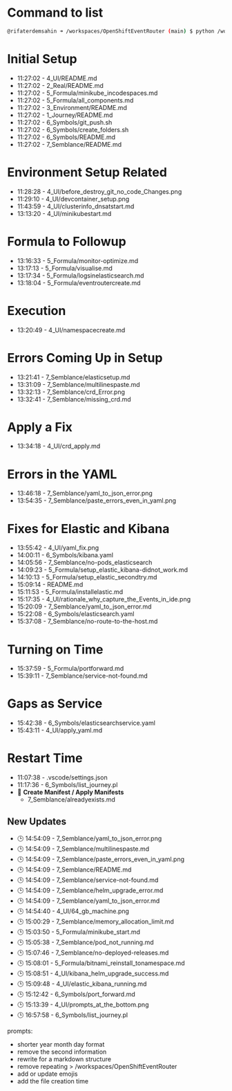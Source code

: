 # Command to list
```sh
@rifaterdemsahin ➜ /workspaces/OpenShiftEventRouter (main) $ python /workspaces/OpenShiftEventRouter/6_Symbols/list_journey.pl
```

# Initial Setup
- 11:27:02 - 4_UI/README.md
- 11:27:02 - 2_Real/README.md
- 11:27:02 - 5_Formula/minikube_incodespaces.md
- 11:27:02 - 5_Formula/all_components.md
- 11:27:02 - 3_Environment/README.md
- 11:27:02 - 1_Journey/README.md
- 11:27:02 - 6_Symbols/git_push.sh
- 11:27:02 - 6_Symbols/create_folders.sh
- 11:27:02 - 6_Symbols/README.md
- 11:27:02 - 7_Semblance/README.md

# Environment Setup Related
- 11:28:28 - 4_UI/before_destroy_git_no_code_Changes.png
- 11:29:10 - 4_UI/devcontainer_setup.png
- 11:43:59 - 4_UI/clusterinfo_dnsatstart.md
- 13:13:20 - 4_UI/minikubestart.md

# Formula to Followup
- 13:16:33 - 5_Formula/monitor-optimize.md
- 13:17:13 - 5_Formula/visualise.md
- 13:17:34 - 5_Formula/logsinelasticsearch.md
- 13:18:04 - 5_Formula/eventroutercreate.md

# Execution
- 13:20:49 - 4_UI/namespacecreate.md

# Errors Coming Up in Setup
- 13:21:41 - 7_Semblance/elasticsetup.md
- 13:31:09 - 7_Semblance/multilinespaste.md
- 13:32:13 - 7_Semblance/crd_Error.png
- 13:32:41 - 7_Semblance/missing_crd.md

# Apply a Fix
- 13:34:18 - 4_UI/crd_apply.md

# Errors in the YAML
- 13:46:18 - 7_Semblance/yaml_to_json_error.png
- 13:54:35 - 7_Semblance/paste_errors_even_in_yaml.png

# Fixes for Elastic and Kibana
- 13:55:42 - 4_UI/yaml_fix.png
- 14:00:11 - 6_Symbols/kibana.yaml
- 14:05:56 - 7_Semblance/no-pods_elasticsearch
- 14:09:23 - 5_Formula/setup_elastic_kibana-didnot_work.md
- 14:10:13 - 5_Formula/setup_elastic_secondtry.md
- 15:09:14 - README.md
- 15:11:53 - 5_Formula/installelastic.md
- 15:17:35 - 4_UI/rationale_why_capture_the_Events_in_ide.png
- 15:20:09 - 7_Semblance/yaml_to_json_error.md
- 15:22:08 - 6_Symbols/elasticsearch.yaml
- 15:37:08 - 7_Semblance/no-route-to-the-host.md

# Turning on Time
- 15:37:59 - 5_Formula/portforward.md
- 15:39:11 - 7_Semblance/service-not-found.md

# Gaps as Service
- 15:42:38 - 6_Symbols/elasticsearchservice.yaml
- 15:43:11 - 4_UI/apply_yaml.md

# Restart Time
- 11:07:38 - .vscode/settings.json
- 11:17:36 - 6_Symbols/list_journey.pl
- 📝 **Create Manifest / Apply Manifests**
    - 7_Semblance/alreadyexists.md

## New Updates
- 🕒 14:54:09 - 7_Semblance/yaml_to_json_error.png
- 🕒 14:54:09 - 7_Semblance/multilinespaste.md
- 🕒 14:54:09 - 7_Semblance/paste_errors_even_in_yaml.png
- 🕒 14:54:09 - 7_Semblance/README.md
- 🕒 14:54:09 - 7_Semblance/service-not-found.md
- 🕒 14:54:09 - 7_Semblance/helm_upgrade_error.md
- 🕒 14:54:09 - 7_Semblance/yaml_to_json_error.md
- 🕒 14:54:40 - 4_UI/64_gb_machine.png
- 🕒 15:00:29 - 7_Semblance/memory_allocation_limit.md
- 🕒 15:03:50 - 5_Formula/minikube_start.md
- 🕒 15:05:38 - 7_Semblance/pod_not_running.md
- 🕒 15:07:46 - 7_Semblance/no-deployed-releases.md
- 🕒 15:08:01 - 5_Formula/bitnami_reinstall_tonamespace.md
- 🕒 15:08:51 - 4_UI/kibana_helm_upgrade_success.md
- 🕒 15:09:48 - 4_UI/elastic_kibana_running.md
- 🕒 15:12:42 - 6_Symbols/port_forward.md
- 🕒 15:13:39 - 4_UI/prompts_at_the_bottom.png
- 🕒 16:57:58 - 6_Symbols/list_journey.pl


prompts:
- shorter year month day format
- remove the second information
- rewrite for a markdown structure
- remove repeating > /workspaces/OpenShiftEventRouter
- add or update emojis
- add the file creation time
